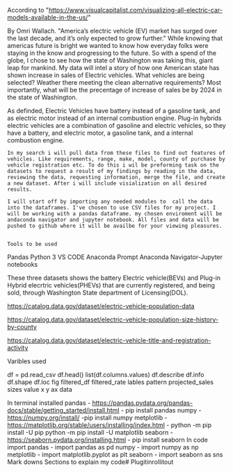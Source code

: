According to "https://www.visualcapitalist.com/visualizing-all-electric-car-models-available-in-the-us/"

By Omri Wallach. "America’s electric vehicle (EV) market has surged over the last decade, and it’s only expected to grow further." While knowing that americas future is bright we wanted to know how everyday folks were staying in the know and progressing to the future. So with a spend of the globe, I chose to see how the state of Washington was taking this, giant leap for mankind. My data will intel a story of how one American state has shown increase in sales of Electric vehicles. What vehicles are being selected? Weather there meeting the clean alternative requirements? Most importantly, what will be the precentage of increase of sales be by 2024 in the state of Washington.

 As definded, Electric Vehicles have battery instead of a gasoline tank, and as electric motor instead of an internal combustion engine.
Plug-in hybrids electric vehicles are a combination of gasoline and electric vehicles, so they have a battery, and electric motor, a  gasoline tank, and a internal combustion engine. 



    In my search i will pull data from these files to find out features of vehicles. Like requirements, range, make, model, county of purchase by vehicle registration etc. To do this i wil be preforming task on the datasets to request a result of my findings by reading in the data, reviewing the data, requesting information, merge the file, and create a new dataset. After i will include visialization on all desired results. 

    I will start off by importing any needed modules to  call the data into the dataframes. I've chosen to use CSV files for my project. I will be working with a pandas dataframe. my chosen enviroment will be andaconda navigator and jupyter notebook. All files and data will be pushed to github where it will be availbe for your viewing pleasures.


    Tools to be used
Pandas Python 3 VS CODE Anaconda Prompt Anaconda Navigator-Jupyter notebooks

These three datasets shows the battery Electric vehicle(BEVs) and Plug-in Hybrid elecrtric vehicles(PHEVs) that are currently registered, and being sold, through Washington State department of Licensing(DOL).

https://catalog.data.gov/dataset/electric-vehicle-population-data

https://catalog.data.gov/dataset/electric-vehicle-population-size-history-by-county

https://catalog.data.gov/dataset/electric-vehicle-title-and-registration-activity

Varibles used

df = pd.read_csv
df.head()
list(df.columns.values)
df.describe
df.info
df.shape
df.loc
fig
filtered_df
filtered_rate
lables
pattern
projected_sales
sizes
value
x
y
ax
data


In terminal installed pandas - https://pandas.pydata.org/pandas-docs/stable/getting_started/install.html - pip install pandas numpy - https://numpy.org/install/ -pip install numpy metplotlib - https://matplotlib.org/stable/users/installing/index.html - python -m pip install -U pip python -m pip install -U matplotlib seaborn - https://seaborn.pydata.org/installing.html - pip install seaborn In code import pandas - import pandas as pd numpy - import numpy as np metplotlib - import matplotlib.pyplot as plt seaborn - import seaborn as sns Mark downs Sections to explain my code# Plugitinrollitout
